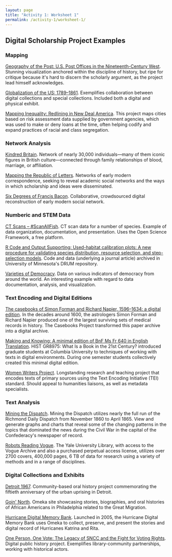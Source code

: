 ```yaml
---
layout: page
title: "Activity 1: Worksheet 1"
permalink: /activity-1/worksheet-1/
---
```


## Digital Scholarship Project Examples

### Mapping

[Geography of the Post: U.S. Post Offices in the Nineteenth-Century West](http://cameronblevins.org/gotp). Stunning visualization anchored within the discipline of history, but ripe for critique because it's hard to discern the scholarly argument, as the project lead himself acknowledges.

[Globalization of the US: 1789–1861](http://globalization1789-1861.indiana.edu/exhibit). Exemplifies collaboration between digital collections and special collections. Included both a digital and physical exhibit.

[Mapping Inequality: Redlining in New Deal America](https://dsl.richmond.edu/panorama/redlining). This project maps cities based on risk assessment data supplied by government agencies, which was used to make or deny loans at the time, often helping codify and expand practices of racial and class segregation.

### Network Analysis

[Kindred Britain](http://kindred.stanford.edu/#). Network of nearly 30,000 individuals—many of them iconic figures in British culture—connected through family relationships of blood, marriage, or affiliation.

[Mapping the Republic of Letters](http://republicofletters.stanford.edu/). Networks of early modern correspondence, seeking to reveal academic social networks and the ways in which scholarship and ideas were disseminated.

[Six Degrees of Francis Bacon](http://www.sixdegreesoffrancisbacon.com/). Collaborative, crowdsourced digital reconstruction of early modern social network.

### Numberic and STEM Data

[CT Scans – #ScanAllFish](https://osf.io/ecmz4). CT scan data for a number of species. Example of data organization, documentation, and presentation. Uses the Open Science Framework, a free platform.

[R Code and Output Supporting: Used-habitat calibration plots: A new procedure for validating species distribution, resource selection, and step-selection models](https://conservancy.umn.edu/handle/11299/181607 ). Code and data (underlying a journal article) archived in University of Minnesota's DRUM repository.

[Varieties of Democracy](https://www.v-dem.net/en). Data on various indicators of democracy from around the world. An interesting example with regard to data documentation, analysis, and visualization.

### Text Encoding and Digital Editions

[The casebooks of Simon Forman and Richard Napier, 1596–1634: a digital edition](https://casebooks.lib.cam.ac.uk/). In the decades around 1600, the astrologers Simon Forman and Richard Napier produced one of the largest surviving sets of medical records in history. The Casebooks Project transformed this paper archive into a digital archive.

[Making and Knowing: A minimal edition of BnF Ms Fr 640 in English Translation](https://cu-mkp.github.io/GR8975-edition). HIST GR8975: What Is a Book in the 21st Century? introduced graduate students at Columbia University to techniques of working with texts in digital environments. During one semester students collectively created this minimal digital edition.

[Women Writers Project](http://www.wwp.northeastern.edu). Longstanding research and teaching project that encodes texts of primary sources using the Text Encoding Initiative (TEI) standard. Should appeal to humanities liaisons, as well as metadata specialists.

### Text Analysis

[Mining the Dispatch](http://dsl.richmond.edu/dispatch/). Mining the Dispatch utilizes nearly the full run of the Richmond Daily Dispatch from November 1860 to April 1865. View and generate graphs and charts that reveal some of the changing patterns in the topics that dominated the news during the Civil War in the capital of the Confederacy's newspaper of record.

[Robots Reading Vogue](http://dh.library.yale.edu/projects/vogue/). The Yale University Library, with access to the Vogue Archive and also a purchased perpetual access license, utilizes over 2700 covers, 400,000 pages, 6 TB of data for research using a variety of methods and in a range of disciplines.

### Digital Collections and Exhibits

[Detroit 1967](https://detroit1967.detroithistorical.org/). Community-based oral history project commemorating the fiftieth anniversary of the urban uprising in Detroit.

[Goin' North](https://goinnorth.org/about). Omeka site showcasing stories, biographies, and oral histories of African Americans in Philadelphia related to the Great Migration.

[Hurricane Digital Memory Bank](http://hurricanearchive.org/). Launched in 2005, the Hurricane Digital Memory Bank uses Omeka to collect, preserve, and present the stories and digital record of Hurricanes Katrina and Rita.

[One Person, One Vote: The Legacy of SNCC and the Fight for Voting Rights](http://onevotesncc.org). Digital public history project. Exemplifies library-community partnerships, working with historical actors.
